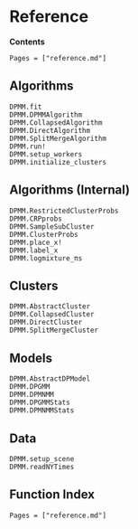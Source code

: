 # Reference

**Contents**

```@contents
Pages = ["reference.md"]
```

## Algorithms

```@docs
DPMM.fit
DPMM.DPMMAlgorithm
DPMM.CollapsedAlgorithm
DPMM.DirectAlgorithm
DPMM.SplitMergeAlgorithm
DPMM.run!
DPMM.setup_workers
DPMM.initialize_clusters
```

## Algorithms (Internal)
```@docs
DPMM.RestrictedClusterProbs
DPMM.CRPprobs
DPMM.SampleSubCluster
DPMM.ClusterProbs
DPMM.place_x!
DPMM.label_x
DPMM.logmixture_πs
```

## Clusters

```@docs
DPMM.AbstractCluster
DPMM.CollapsedCluster
DPMM.DirectCluster
DPMM.SplitMergeCluster
```

## Models

```@docs
DPMM.AbstractDPModel
DPMM.DPGMM
DPMM.DPMNMM
DPMM.DPGMMStats
DPMM.DPMNMMStats
```

## Data
```@docs
DPMM.setup_scene
DPMM.readNYTimes
```

## Function Index

```@index
Pages = ["reference.md"]
```
